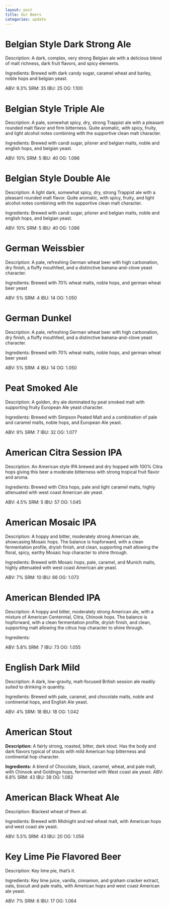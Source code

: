 ```yaml
---
layout: post
title: Our Beers
categories: update
---
```


# Belgian Style Dark Strong Ale
Description:  A dark, complex, very strong Belgian ale with a delicious blend of malt richness, dark fruit flavors, and spicy elements. <br />

Ingredients:  Brewed with dark candy sugar, caramel wheat and barley, noble hops and belgian yeast. <br />

ABV: 9.3%
SRM: 35
IBU: 25
OG: 1.100

# Belgian Style Triple Ale
Description:  A pale, somewhat spicy, dry, strong Trappist ale with a pleasant rounded malt flavor and firm bitterness. Quite aromatic, with spicy, fruity, and light alcohol notes combining with the supportive clean malt character. <br />

Ingredients:  Brewed with candi sugar, pilsner and belgian malts, noble and english hops, and belgian yeast.<br />

ABV: 10%
SRM: 5
IBU: 40
OG: 1.086

# Belgian Style Double Ale
Description:  A light dark, somewhat spicy, dry, strong Trappist ale with a pleasant rounded malt flavor. Quite aromatic, with spicy, fruity, and light alcohol notes combining with the supportive clean malt character. <br />

Ingredients:  Brewed with candi sugar, pilsner and belgian malts, noble and english hops, and belgian yeast.<br />

ABV: 10%
SRM: 5
IBU: 40
OG: 1.086

# German Weissbier
Description:  A pale, refreshing German wheat beer with high carbonation, dry finish, a fluffy mouthfeel, and a distinctive banana-and-clove yeast character. <br />

Ingredients:  Brewed with 70% wheat malts, noble hops, and german wheat beer yeast <br />

ABV: 5%
SRM: 4
IBU: 14
OG: 1.050

# German Dunkel 
Description:  A pale, refreshing German wheat beer with high carbonation, dry finish, a fluffy mouthfeel, and a distinctive banana-and-clove yeast character.

Ingredients:  Brewed with 70% wheat malts, noble hops, and german wheat beer yeast <br />

ABV: 5%
SRM: 4
IBU: 14
OG: 1.050

# Peat Smoked Ale
Description:  A golden, dry ale dominated by peat smoked malt with supporting fruity European Ale yeast character. <br />

Ingredients:  Brewed with Simpson Peated Malt and a combination of pale and caramel malts, noble hops, and European Ale yeast. <br />

ABV: 9%
SRM: 7
IBU: 32
OG: 1.077

# American Citra Session IPA
Description:  An American style IPA  brewed and dry hopped with 100% Citra hops giving this beer a moderate bitterness with strong tropical fruit flavor and aroma. <br />

Ingredients:  Brewed with Citra hops, pale and light caramel malts, highly attenuated with west coast American ale yeast. <br />

ABV: 4.5%
SRM: 5
IBU: 57
OG: 1.045

# American Mosaic IPA
Description: A hoppy and bitter, moderately strong American ale, showcasing Mosaic hops.  The balance is hopforward, with a clean fermentation profile, dryish finish, and clean, supporting malt allowing the floral, spicy, earthy Mosaic hop character to shine through. <br />

Ingredients:  Brewed with Mosaic hops, pale, caramel, and Munich malts, highly attenuated with west coast American ale yeast. <br />

ABV: 7%
SRM: 10
IBU: 66
OG: 1.073

# American Blended IPA
Description: A hoppy and bitter, moderately strong American ale, with a mixture of American Centennial, Citra, Chinook hops.  The balance is hopforward, with a clean fermentation profile, dryish finish, and clean, supporting malt allowing the citrus hop character to shine through. <br />

Ingredients:  

ABV: 5.8%
SRM: 7
IBU: 73
OG: 1.055

# English Dark Mild
Description: A dark, low-gravity, malt-focused British session ale readily suited to drinking in quantity.  <br />

Ingredients:  Brewed with pale, caramel, and chocolate malts, noble and continental hops, and English Ale yeast. <br />

ABV: 4%
SRM: 18
IBU: 18
OG: 1.042

# American Stout
**Description:** A fairly strong, roasted, bitter, dark stout. Has the body and dark flavors typical of stouts with mild American hop bitterness and continental hop character.

**Ingredients:**  A blend of Chocolate, black, caramel, wheat, and pale malt, with Chinook and Goldings hops, fermented with West coast ale yeast. 
ABV: 6.8%
SRM: 43
IBU: 38
OG: 1.062

# American Black Wheat Ale
Description:  Blackest wheat of them all. <br />

Ingredients: Brewed with Midnight and red wheat malt, with American hops and west coast ale yeast. <br />

ABV: 5.5%
SRM: 43
IBU: 20
OG: 1.056

# Key Lime Pie Flavored Beer
Description:  Key lime pie, that’s it. <br />

Ingredients: Key lime juice, vanilla, cinnamon, and graham cracker extract, oats, biscuit and pale malts, with American hops and west coast American ale yeast. <br />

ABV: 7%
SRM: 6
IBU: 17
OG: 1.064

